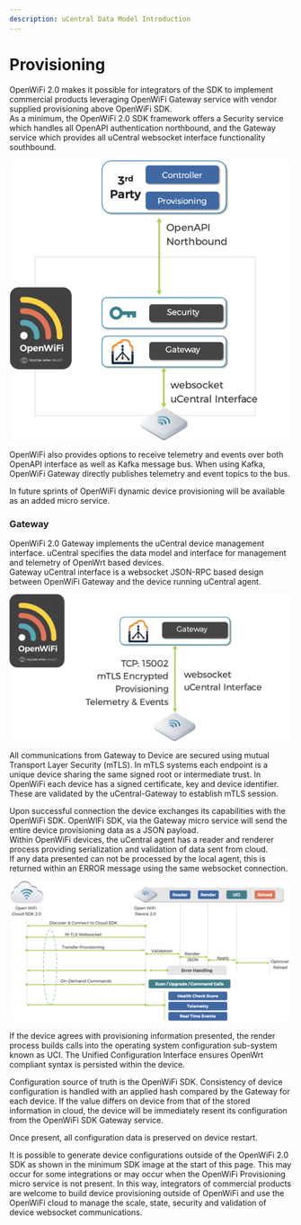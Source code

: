 ```yaml
---
description: uCentral Data Model Introduction
---
```


# Provisioning

OpenWiFi 2.0 makes it possible for integrators of the SDK to implement commercial products leveraging OpenWiFi Gateway service with vendor supplied provisioning above OpenWiFi SDK.  
As a minimum, the OpenWiFi 2.0 SDK framework offers a Security service which handles all OpenAPI authentication northbound, and the Gateway service which provides all uCentral websocket interface functionality southbound.

![Minimum 2.0 SDK - Assumes DB is either SQLite or PGSql](../.gitbook/assets/image%20%2828%29.png)

OpenWiFi also provides options to receive telemetry and events over both OpenAPI interface as well as Kafka message bus. When using Kafka, OpenWiFi Gateway directly publishes telemetry and event topics to the bus.

In future sprints of OpenWiFi dynamic device provisioning will be available as an added micro service. 

### Gateway

OpenWiFi 2.0 Gateway implements the uCentral device management interface. uCentral specifies the data model and interface for management and telemetry of OpenWrt based devices.   
Gateway uCentral interface is a websocket JSON-RPC based design between OpenWiFi Gateway and the device running uCentral agent.

![Southbound Interface to Devices](../.gitbook/assets/image%20%2830%29.png)

  
All communications from Gateway to Device are secured using mutual Transport Layer Security \(mTLS\). In mTLS systems each endpoint is a unique device sharing the same signed root or intermediate trust. In OpenWiFi each device has a signed certificate, key and device identifier. These are validated by the uCentral-Gateway to establish mTLS session. 

Upon successful connection the device exchanges its capabilities with the OpenWiFi SDK. OpenWIFi SDK, via the Gateway micro service will send the entire device provisioning data as a JSON payload.   
Within OpenWiFi devices, the uCentral agent has a reader and renderer process providing serialization and validation of data sent from cloud.   
If any data presented can not be processed by the local agent, this is returned within an ERROR message using the same websocket connection. 

![High Level Interaction from SDK Gateway to Device Agent](../.gitbook/assets/image%20%2831%29.png)

  
If the device agrees with provisioning information presented, the render process builds calls into the operating system configuration sub-system known as UCI. The Unified Configuration Interface ensures OpenWrt compliant syntax is persisted within the device. 

Configuration source of truth is the OpenWiFi SDK. Consistency of device configuration is handled with an applied hash compared by the Gateway for each device. If the value differs on device from that of the stored information in cloud, the device will be immediately resent its configuration from the OpenWiFi SDK Gateway service. 

Once present, all configuration data is preserved on device restart.

It is possible to generate device configurations outside of the OpenWiFi 2.0 SDK as shown in the minimum SDK image at the start of this page. This may occur for some integrations or may occur when the OpenWiFi Provisioning micro service is not present. In this way, integrators of commercial products are welcome to build device provisioning outside of OpenWiFi and use the OpenWiFi cloud to manage the scale, state, security and validation of device websocket communications. 

